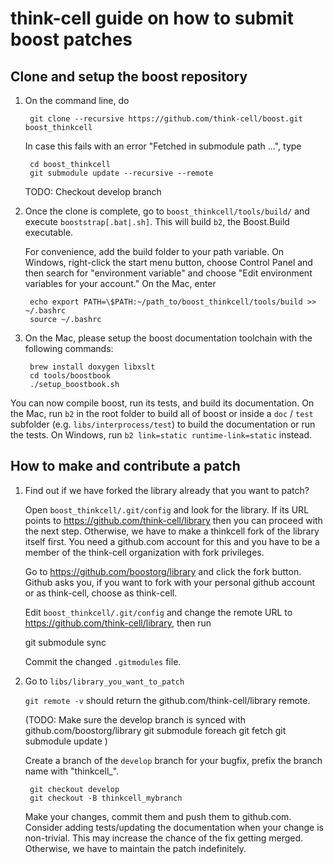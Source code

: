 # think-cell guide on how to submit boost patches

## Clone and setup the boost repository 

1. On the command line, do

        git clone --recursive https://github.com/think-cell/boost.git boost_thinkcell

    In case this fails with an error "Fetched in submodule path ...", type 

        cd boost_thinkcell
	    git submodule update --recursive --remote

    TODO: Checkout develop branch

2. Once the clone is complete, go to `boost_thinkcell/tools/build/` and execute `booststrap[.bat|.sh]`. This will build `b2`, the Boost.Build executable.

    For convenience, add the build folder to your path variable. On Windows, right-click the start menu button, choose Control Panel and then search for "environment variable" and choose "Edit environment variables for your account." On the Mac, enter 

        echo export PATH=\$PATH:~/path_to/boost_thinkcell/tools/build >> ~/.bashrc
        source ~/.bashrc    

3. On the Mac, please setup the boost documentation toolchain with the following commands: 

        brew install doxygen libxslt
        cd tools/boostbook
        ./setup_boostbook.sh 

You can now compile boost, run its tests, and build its documentation. On the Mac, run `b2` in the root folder to build all of boost or inside a `doc` / `test` subfolder (e.g. `libs/interprocess/test`) to build the documentation or run the tests. On Windows, run `b2 link=static runtime-link=static` instead.

## How to make and contribute a patch

1. Find out if we have forked the library already that you want to patch? 

	Open `boost_thinkcell/.git/config` and look for the library. If its URL points to https://github.com/think-cell/library then you can proceed with the next step. Otherwise, we have to make a thinkcell fork of the library itself first. You need a github.com account for this and you have to be a member of the think-cell organization with fork privileges. 

	Go to https://github.com/boostorg/library and click the fork button. Github asks you, if you want to fork with your personal github account or as think-cell, choose as think-cell. 

	Edit `boost_thinkcell/.git/config` and change the remote URL to https://github.com/think-cell/library, then run 

    git submodule sync

    Commit the changed `.gitmodules` file.

2. Go to `libs/library_you_want_to_patch`

    `git remote -v` should return the github.com/think-cell/library remote. 

    (TODO: Make sure the develop branch is synced with github.com/boostorg/library
        git submodule foreach git fetch
        git submodule update
    )

    Create a branch of the `develop` branch for your bugfix, prefix the branch name with "thinkcell_". 

        git checkout develop
        git checkout -B thinkcell_mybranch

    Make your changes, commit them and push them to github.com. Consider adding tests/updating the documentation when your change is non-trivial. This may increase the chance of the fix getting merged. Otherwise, we have to maintain the patch indefinitely. 
    




    

